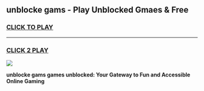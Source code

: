 
## unblocke gams - Play Unblocked Gmaes & Free
<h3>
<a href="https://premium.freeplayer.one?title=unblocke_gams&ref=20F">CLICK TO PLAY</a></h3>
<hr>

<h3>
<a href="https://premium.freeplayer.one?title=unblocke_gams&ref=20F">CLICK 2 PLAY</a>
  
</h3>

<a href="https://premium.freeplayer.one?title=unblocke_gams&ref=20F/"><img src="https://clearcache.store/games.png"></a>


**unblocke gams games unblocked: Your Gateway to Fun and Accessible Online Gaming**
